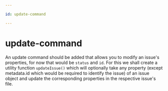 ```yaml
---

id: update-command

---
```


# update-command

An update command should be added that allows you to modify an issue's properties,
for now that would be `status` and `id`. For this we shall create a utility function
`updateIssue()` which will optionally take any property (except metadata.id which would be required
to identify the issue) of an issue object and update the corresponding properties
in the respective issue's file.

